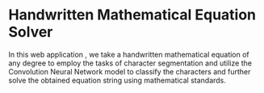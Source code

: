 # Handwritten Mathematical Equation Solver
 In this web application , we take a handwritten mathematical equation of any degree to employ 
the tasks of character segmentation and utilize the Convolution Neural Network model to classify 
the characters and further solve the obtained equation string using mathematical standards. 

